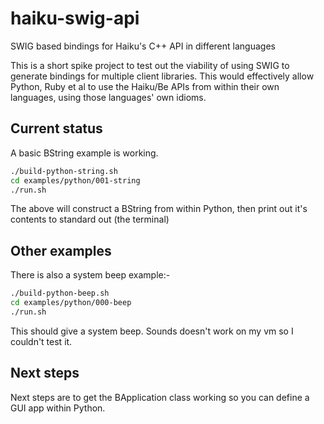 # haiku-swig-api
SWIG based bindings for Haiku's C++ API in different languages

This is a short spike project to test out the viability of using SWIG to 
generate bindings for multiple client libraries. This would effectively
allow Python, Ruby et al to use the Haiku/Be APIs from within their
own languages, using those languages' own idioms.

## Current status

A basic BString example is working.

```sh
./build-python-string.sh
cd examples/python/001-string
./run.sh
```

The above will construct a BString from within Python, then print out 
it's contents to standard out (the terminal)

## Other examples

There is also a system beep example:-

```sh
./build-python-beep.sh
cd examples/python/000-beep
./run.sh
```

This should give a system beep. Sounds doesn't work on my vm so I couldn't test it.

## Next steps

Next steps are to get the BApplication class working so you can define
a GUI app within Python.
